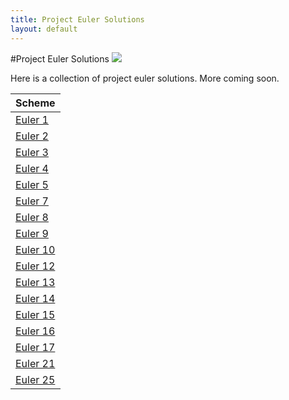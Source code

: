 ```yaml
---
title: Project Euler Solutions
layout: default
---
```


#Project Euler Solutions
<img src="https://projecteuler.net/profile/tgallant.png"/>

Here is a collection of project euler solutions. More coming soon.


Scheme                   |
-------------------------|
[Euler 1](scm/e1.html)   |
[Euler 2](scm/e2.html)   |
[Euler 3](scm/e3.html)   |
[Euler 4](scm/e4.html)   |
[Euler 5](scm/e5.html)   |
[Euler 7](scm/e7.html)   |
[Euler 8](scm/e8.html)   |
[Euler 9](scm/e9.html)   |
[Euler 10](scm/e10.html) |
[Euler 12](scm/e12.html) |
[Euler 13](scm/e13.html) |
[Euler 14](scm/e14.html) |
[Euler 15](scm/e15.html) |
[Euler 16](scm/e16.html) |
[Euler 17](scm/e17.html) |
[Euler 21](scm/e21.html) |
[Euler 25](scm/e25.html) |

